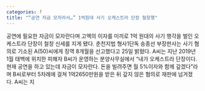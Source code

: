 ```yaml
---
categories: f
title: "“공연 자금 모자라서…” 1억원대 사기 오케스트라 단장 철창행"
---
```

공연에 필요한 자금이 모자란다며 고액의 이자를 미끼로 1억 원대의 사기 행각을 벌인 오케스트라 단장이 철창 신세를 지게 됐다. 춘천지법 형사1단독 송종선 부장판사는 사기 혐의로 기소된 A(50)씨에게 징역 8개월을 선고했다고 25일 밝혔다. A씨는 지난 2019년 1월 태백에 위치한 피해자 B씨가 운영하는 분양사무실에서 “내가 오케스트라 단장이다. 현재 공연을 하고 있는데 자금이 모자란다. 돈을 빌려주면 월 5%이자와 함께 갚겠다”라며 B씨로부터 5차례에 걸쳐 1억2650만원을 받은 뒤 갚지 않은 혐의로 재판에 넘겨졌다. A씨는 지